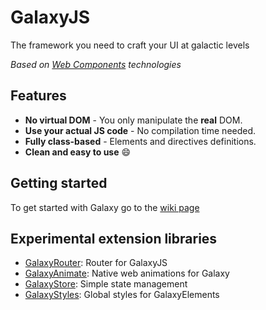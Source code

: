 # GalaxyJS

  The framework you need to craft your UI at galactic levels

  *Based on [Web Components](//developer.mozilla.org/en/docs/Web/Web_Components) technologies*

## Features

  - **No virtual DOM** - You only manipulate the **real** DOM.
  - **Use your actual JS code** - No compilation time needed.
  - **Fully class-based** - Elements and directives definitions.
  - **Clean and easy to use** 😄

## Getting started

  To get started with Galaxy go to the [wiki page](https://github.com/LosMaquios/GalaxyJS/wiki/Getting-Started-Guide)

## Experimental extension libraries

  - [GalaxyRouter](https://github.com/aeroxmotion/GalaxyRouter): Router for GalaxyJS
  - [GalaxyAnimate](https://github.com/aeroxmotion/GalaxyAnimate): Native web animations for Galaxy
  - [GalaxyStore](https://github.com/aeroxmotion/GalaxyStore): Simple state management
  - [GalaxyStyles](https://github.com/aeroxmotion/GalaxyStyles): Global styles for GalaxyElements
